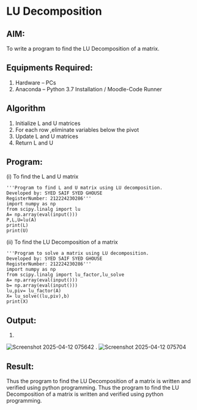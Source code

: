# LU Decomposition 

## AIM:
To write a program to find the LU Decomposition of a matrix.

## Equipments Required:
1. Hardware – PCs
2. Anaconda – Python 3.7 Installation / Moodle-Code Runner

## Algorithm
1. Initialize L and U matrices
2. For each row ,eliminate variables below the pivot
3. Update L and U matrices
4. Return L and U

## Program:
(i) To find the L and U matrix
```
'''Program to find L and U matrix using LU decomposition.
Developed by: SYED SAIF SYED GHOUSE
RegisterNumber: 212224230286'''
import numpy as np
from scipy.linalg import lu
A= np.array(eval(input()))
P,L,U=lu(A)
print(L)
print(U)
```
(ii) To find the LU Decomposition of a matrix
```
'''Program to solve a matrix using LU decomposition.
Developed by: SYED SAIF SYED GHOUSE
RegisterNumber: 212224230286'''
import numpy as np
from scipy.linalg import lu_factor,lu_solve
A= np.array(eval(input()))
b= np.array(eval(input()))
lu,piv= lu_factor(A)
X= lu_solve((lu,piv),b)
print(X)
```

## Output:
1.
![Screenshot 2025-04-12 075642](https://github.com/user-attachments/assets/3c0eef56-92d6-4546-b1fe-7c0c21504bee)
.
![Screenshot 2025-04-12 075704](https://github.com/user-attachments/assets/a026cbad-db47-4194-8ac3-12eddb90eba0)




## Result:
Thus the program to find the LU Decomposition of a matrix is written and verified using python programming.
Thus the program to find the LU Decomposition of a matrix is written and verified using python programming.

